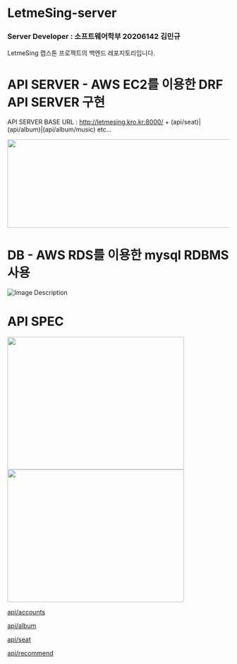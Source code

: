 # LetmeSing-server
### Server Developer : 소프트웨어학부 20206142 김민규
LetmeSing 캡스톤 프로젝트의 백엔드 레포지토리입니다.  


# API SERVER - AWS EC2를 이용한 DRF API SERVER 구현
  API SERVER BASE URL : http://letmesing.kro.kr:8000/
    + (api/seat)|(api/album)|(api/album/music) etc...  <br/>
<!--   ![Image Description](https://github.com/LetmeSing/LetmeSing-server/assets/81146131/a66bef7f-747f-469c-b0c4-4ecebf70b83e) -->
  <img src="https://github.com/LetmeSing/LetmeSing-server/assets/81146131/a66bef7f-747f-469c-b0c4-4ecebf70b83e" height="200px" width="800px">

# DB - AWS RDS를 이용한 mysql RDBMS 사용
![Image Description](https://github.com/LetmeSing/LetmeSing-server/assets/81146131/0cc98627-71bb-4bfc-99d2-c5ee697a807c)

# API SPEC
<img src="https://github.com/LetmeSing/LetmeSing-server/assets/81146131/05527918-a134-49fa-af33-a6da21580cd4" height="300px" width="400px">
<!-- ![Image Description](https://github.com/LetmeSing/LetmeSing-server/assets/81146131/05527918-a134-49fa-af33-a6da21580cd4){: width="100" height="100"} -->
<!-- ![Image Description](https://github.com/LetmeSing/LetmeSing-server/assets/81146131/1d0974ae-8dc8-4067-950b-87cecb357be5) -->
<img src="https://github.com/LetmeSing/LetmeSing-server/assets/81146131/1d0974ae-8dc8-4067-950b-87cecb357be5" height="300px" width="400px">


[api/accounts](https://www.notion.so/cccac75ab4d74c6da3f5472f91ac9cf2?pvs=21)

[api/album](https://www.notion.so/ff7dfd67c48447abb8f0826ba7d7e498?pvs=21)

[api/seat](https://www.notion.so/dce29361dc4c40d1a0a70d7aed34c542?pvs=21)

[api/recommend](https://www.notion.so/e0baff86b7aa4b28a5501a866e245be3?pvs=21)

